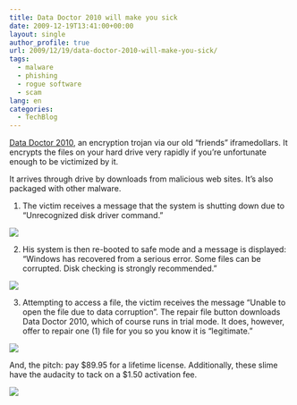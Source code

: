 ```yaml
---
title: Data Doctor 2010 will make you sick
date: 2009-12-19T13:41:00+00:00
layout: single
author_profile: true
url: 2009/12/19/data-doctor-2010-will-make-you-sick/
tags:
  - malware
  - phishing
  - rogue software
  - scam
lang: en
categories: 
  - TechBlog
---
```

[Data Doctor 2010](http://sites.google.com/site/boelectronic/computer/malware/list-of-common-malwares/data-doctor-2010), an encryption trojan via our old “friends” iframedollars. It encrypts the files on your hard drive very rapidly if you’re unfortunate enough to be victimized by it.

It arrives through drive by downloads from malicious web sites. It’s also packaged with other malware.

1. The victim receives a message that the system is shutting down due to “Unrecognized disk driver command.”

[![](http://1.bp.blogspot.com/_vaUVXcmC3OI/SyzP_LNyvMI/AAAAAAAAAac/6i9z2n3lmqY/s640/1.png)](http://1.bp.blogspot.com/_vaUVXcmC3OI/SyzP_LNyvMI/AAAAAAAAAac/6i9z2n3lmqY/s1600-h/1.png)


2. His system is then re-booted to safe mode and a message is displayed: “Windows has recovered from a serious error. Some files can be corrupted. Disk checking is strongly recommended.”

[![](http://2.bp.blogspot.com/_vaUVXcmC3OI/SyzP_-3M0uI/AAAAAAAAAak/Ses9odvviAI/s640/2.png)](http://2.bp.blogspot.com/_vaUVXcmC3OI/SyzP_-3M0uI/AAAAAAAAAak/Ses9odvviAI/s1600-h/2.png)

3. Attempting to access a file, the victim receives the message “Unable to open the file due to data corruption”. The repair file button downloads Data Doctor 2010, which of course runs in trial mode. It does, however, offer to repair one (1) file for you so you know it is “legitimate.”

[![](http://2.bp.blogspot.com/_vaUVXcmC3OI/SyzQB2I8jRI/AAAAAAAAAas/75Er0zESJiA/s640/3.png)](http://2.bp.blogspot.com/_vaUVXcmC3OI/SyzQB2I8jRI/AAAAAAAAAas/75Er0zESJiA/s1600-h/3.png)

And, the pitch: pay $89.95 for a lifetime license. Additionally, these slime have the audacity to tack on a $1.50 activation fee.

[![](http://1.bp.blogspot.com/_vaUVXcmC3OI/SyzQDXTpbFI/AAAAAAAAAa0/dJCU2hBmPCg/s640/payment_page.png)](http://1.bp.blogspot.com/_vaUVXcmC3OI/SyzQDXTpbFI/AAAAAAAAAa0/dJCU2hBmPCg/s1600-h/payment_page.png)